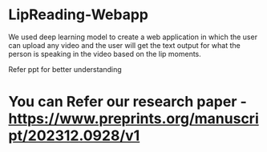 # LipReading-Webapp
We used deep learning model to create a web application in which the user can upload any video and the user will get the text output for what the person is speaking in the video based on the lip moments.

Refer ppt for better understanding
# You can Refer our research paper - https://www.preprints.org/manuscript/202312.0928/v1

